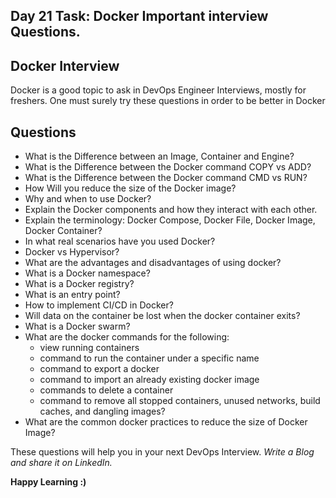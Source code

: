 ## Day 21 Task: Docker Important interview Questions.


## Docker Interview
 Docker is a good topic to ask in DevOps Engineer Interviews, mostly for freshers.
 One must surely try these questions in order to be better in Docker
 
## Questions


- What is the Difference between an Image, Container and Engine?
- What is the Difference between the Docker command COPY vs ADD?
- What is the Difference between the Docker command CMD vs RUN?
- How Will you reduce the size of the Docker image?
- Why and when to use Docker?
- Explain the Docker components and how they interact with each other.
- Explain the terminology: Docker Compose, Docker File, Docker Image, Docker Container?
- In what real scenarios have you used Docker?
- Docker vs Hypervisor?
- What are the advantages and disadvantages of using docker?
- What is a Docker namespace?
- What is a Docker registry?
- What is an entry point?
- How to implement CI/CD in Docker?
- Will data on the container be lost when the docker container exits?
- What is a Docker swarm?
- What are the docker commands for the following:
  - view running containers
  - command to run the container under a specific name
  - command to export a docker
  - command to import an already existing docker image
  - commands to delete a container
  - command to remove all stopped containers, unused networks, build caches, and dangling images?
- What are the common docker practices to reduce the size of Docker Image?


These questions will help you in your next DevOps Interview.
*Write a Blog and share it on LinkedIn.*

**Happy Learning :)** 
